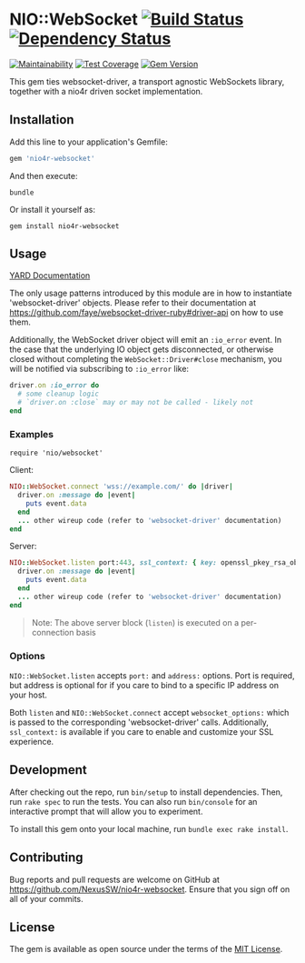 # NIO::WebSocket [![Build Status](https://travis-ci.org/NexusSW/nio4r-websocket.svg?branch=master)](https://travis-ci.org/NexusSW/nio4r-websocket) [![Dependency Status](https://gemnasium.com/badges/github.com/NexusSW/nio4r-websocket.svg)](https://gemnasium.com/github.com/NexusSW/nio4r-websocket)

[![Maintainability](https://api.codeclimate.com/v1/badges/cce01221d575804b09f5/maintainability)](https://codeclimate.com/github/NexusSW/nio4r-websocket/maintainability) [![Test Coverage](https://api.codeclimate.com/v1/badges/cce01221d575804b09f5/test_coverage)](https://codeclimate.com/github/NexusSW/nio4r-websocket/test_coverage) [![Gem Version](https://badge.fury.io/rb/nio4r-websocket.svg)](https://badge.fury.io/rb/nio4r-websocket)

This gem ties websocket-driver, a transport agnostic WebSockets library, together with a nio4r driven socket implementation.

## Installation

Add this line to your application's Gemfile:

```ruby
gem 'nio4r-websocket'
```

And then execute:

    bundle

Or install it yourself as:

    gem install nio4r-websocket

## Usage

[YARD Documentation](http://www.rubydoc.info/gems/nio4r-websocket/)

The only usage patterns introduced by this module are in how to instantiate 'websocket-driver' objects.  Please refer to their documentation at <https://github.com/faye/websocket-driver-ruby#driver-api> on how to use them.

Additionally, the WebSocket driver object will emit an `:io_error` event.  In the case that the underlying IO object gets disconnected, or otherwise closed without completing the `WebSocket::Driver#close` mechanism, you will be notified via subscribing to `:io_error` like:

```ruby
driver.on :io_error do
  # some cleanup logic
  # `driver.on :close` may or may not be called - likely not
end
```

### Examples

`require 'nio/websocket'`

Client:

```ruby
NIO::WebSocket.connect 'wss://example.com/' do |driver|
  driver.on :message do |event|
    puts event.data
  end
  ... other wireup code (refer to 'websocket-driver' documentation)
end
```

Server:

```ruby
NIO::WebSocket.listen port:443, ssl_context: { key: openssl_pkey_rsa_obj, cert: x509_cert_obj } do |driver|
  driver.on :message do |event|
    puts event.data
  end
  ... other wireup code (refer to 'websocket-driver' documentation)
end
```

> Note: The above server block (`listen`) is executed on a per-connection basis

### Options

`NIO::WebSocket.listen` accepts `port:` and `address:` options.  Port is required, but address is optional for if you care to bind to a specific IP address on your host.

Both `listen` and `NIO::WebSocket.connect` accept `websocket_options:` which is passed to the corresponding 'websocket-driver' calls.  Additionally, `ssl_context:` is available if you care to enable and customize your SSL experience.

## Development

After checking out the repo, run `bin/setup` to install dependencies. Then, run `rake spec` to run the tests. You can also run `bin/console` for an interactive prompt that will allow you to experiment.

To install this gem onto your local machine, run `bundle exec rake install`.

## Contributing

Bug reports and pull requests are welcome on GitHub at <https://github.com/NexusSW/nio4r-websocket>.  Ensure that you sign off on all of your commits.

## License

The gem is available as open source under the terms of the [MIT License](http://opensource.org/licenses/MIT).
